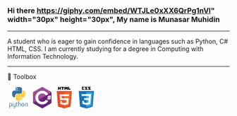 ### Hi there https://giphy.com/embed/WTJLe0xXX6QrPg1nVl" width="30px" height="30px", My name is Munasar Muhidin
---
A student who is eager to gain confidence in languages such as Python, C# HTML, CSS. I am currently studying for a degree in Computing with Information Technology.

---
🧰 Toolbox

<img src="https://github.com/devicons/devicon/blob/master/icons/python/python-original-wordmark.svg" alt="Python Logo" width="50" height="50"/> <img src="https://github.com/devicons/devicon/blob/master/icons/csharp/csharp-original.svg" alt="C# Logo" width="50" height="50"/><img src="https://github.com/devicons/devicon/blob/master/icons/html5/html5-original-wordmark.svg" alt="HTML5 Logo" width="50" height="50"/><img src="https://github.com/devicons/devicon/blob/master/icons/css3/css3-original-wordmark.svg" alt="CSS3 Logo" width="50" height="50"/>

